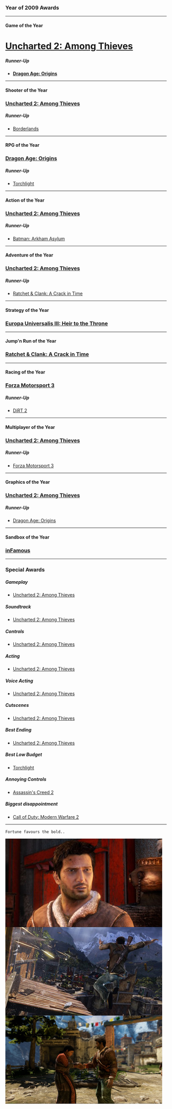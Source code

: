 ### Year of 2009 Awards

---

#### Game of the Year
# **[Uncharted 2: Among Thieves](http://en.wikipedia.org/wiki/Uncharted_2:_Among_Thieves)**

##### *Runner-Up*
- **[Dragon Age: Origins](http://store.steampowered.com/app/47810/)**

---

#### Shooter of the Year
### **[Uncharted 2: Among Thieves](http://en.wikipedia.org/wiki/Uncharted_2:_Among_Thieves)**

##### *Runner-Up*
- [Borderlands](http://store.steampowered.com/app/8980/)

---

#### RPG of the Year
### **[Dragon Age: Origins](http://store.steampowered.com/app/47810/)**

##### *Runner-Up*
- [Torchlight](http://store.steampowered.com/app/41500/)

---

#### Action of the Year
### **[Uncharted 2: Among Thieves](http://en.wikipedia.org/wiki/Uncharted_2:_Among_Thieves)**

##### *Runner-Up*
- [Batman: Arkham Asylum](http://store.steampowered.com/app/35140/)

---

#### Adventure of the Year
### **[Uncharted 2: Among Thieves](http://en.wikipedia.org/wiki/Uncharted_2:_Among_Thieves)**

##### *Runner-Up*
- [Ratchet & Clank: A Crack in Time](http://en.wikipedia.org/wiki/Ratchet_%26_Clank_Future:_A_Crack_in_Time)

---

#### Strategy of the Year
### **[Europa Universalis III: Heir to the Throne](http://store.steampowered.com/app/25806/)**

---

#### Jump'n Run of the Year
### **[Ratchet & Clank: A Crack in Time](http://en.wikipedia.org/wiki/Ratchet_%26_Clank_Future:_A_Crack_in_Time)**

---

#### Racing of the Year
### **[Forza Motorsport 3](http://en.wikipedia.org/wiki/Forza_Motorsport_3)**

##### *Runner-Up*
- [DiRT 2](http://en.wikipedia.org/wiki/Colin_McRae:_Dirt_2)

---

#### Multiplayer of the Year
### **[Uncharted 2: Among Thieves](http://en.wikipedia.org/wiki/Uncharted_2:_Among_Thieves)**

##### *Runner-Up*
- [Forza Motorsport 3](http://en.wikipedia.org/wiki/Forza_Motorsport_3)

---

#### Graphics of the Year
### **[Uncharted 2: Among Thieves](http://en.wikipedia.org/wiki/Uncharted_2:_Among_Thieves)**

##### *Runner-Up*
- [Dragon Age: Origins](http://store.steampowered.com/app/47810/)

---

#### Sandbox of the Year
### **[inFamous](http://en.wikipedia.org/wiki/Infamous_%28video_game%29)**

---

### Special Awards

##### Gameplay
- [Uncharted 2: Among Thieves](http://en.wikipedia.org/wiki/Uncharted_2:_Among_Thieves)

##### Soundtrack
- [Uncharted 2: Among Thieves](http://en.wikipedia.org/wiki/Uncharted_2:_Among_Thieves)

##### Controls
- [Uncharted 2: Among Thieves](http://en.wikipedia.org/wiki/Uncharted_2:_Among_Thieves)

##### Acting
- [Uncharted 2: Among Thieves](http://en.wikipedia.org/wiki/Uncharted_2:_Among_Thieves)

##### Voice Acting
- [Uncharted 2: Among Thieves](http://en.wikipedia.org/wiki/Uncharted_2:_Among_Thieves)

##### Cutscenes
- [Uncharted 2: Among Thieves](http://en.wikipedia.org/wiki/Uncharted_2:_Among_Thieves)

##### Best Ending
- [Uncharted 2: Among Thieves](http://en.wikipedia.org/wiki/Uncharted_2:_Among_Thieves)

##### Best Low Budget
- [Torchlight](http://store.steampowered.com/app/41500/)

##### Annoying Controls
- [Assassin's Creed 2](http://en.wikipedia.org/wiki/Assassin%27s_Creed_II)

##### Biggest disappointment
- [Call of Duty: Modern Warfare 2](http://store.steampowered.com/app/10180/)

---

	Fortune favours the bold..

![Uncharted 2: Among Thieves](/images/goty/fortune.jpg "Uncharted 2: Among Thieves")
